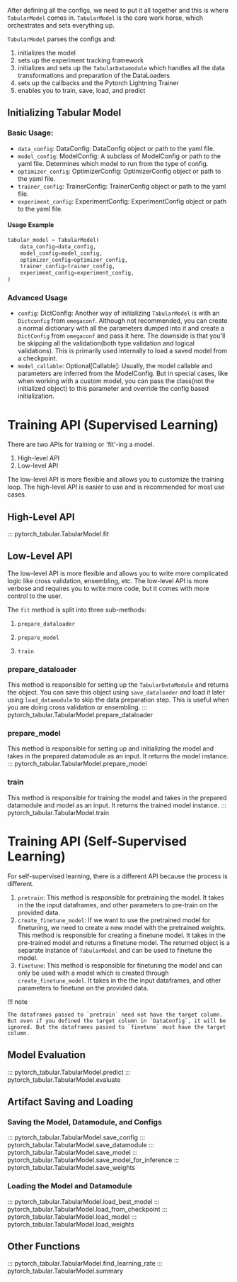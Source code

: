 After defining all the configs, we need to put it all together and this is where `TabularModel` comes in. `TabularModel` is the core work horse, which orchestrates and sets everything up.

`TabularModel` parses the configs and:

1. initializes the model
1. sets up the experiment tracking framework
1. initializes and sets up the `TabularDatamodule` which handles all the data transformations and preparation of the DataLoaders
1. sets up the callbacks and the Pytorch Lightning Trainer
1. enables you to train, save, load, and predict

## Initializing Tabular Model

### Basic Usage:

- `data_config`: DataConfig: DataConfig object or path to the yaml file.
- `model_config`: ModelConfig: A subclass of ModelConfig or path to the yaml file. Determines which model to run from the type of config.
- `optimizer_config`: OptimizerConfig: OptimizerConfig object or path to the yaml file.
- `trainer_config`: TrainerConfig: TrainerConfig object or path to the yaml file.
- `experiment_config`: ExperimentConfig: ExperimentConfig object or path to the yaml file.

#### Usage Example

```python
tabular_model = TabularModel(
    data_config=data_config,
    model_config=model_config,
    optimizer_config=optimizer_config,
    trainer_config=trainer_config,
    experiment_config=experiment_config,
)
```

### Advanced Usage

- `config`: DictConfig: Another way of initializing `TabularModel` is with an `Dictconfig` from `omegaconf`. Although not recommended, you can create a normal dictionary with all the parameters dumped into it and create a `DictConfig` from `omegaconf` and pass it here. The downside is that you'll be skipping all the validation(both type validation and logical validations). This is primarily used internally to load a saved model from a checkpoint.
- `model_callable`: Optional\[Callable\]:  Usually, the model callable and parameters are inferred from the ModelConfig. But in special cases, like when working with a custom model, you can pass the class(not the initialized object) to this parameter and override the config based initialization.

# Training API (Supervised Learning)

There are two APIs for training or 'fit'-ing a model.

1. High-level API
1. Low-level API

The low-level API is more flexible and allows you to customize the training loop. The high-level API is easier to use and is recommended for most use cases.

## High-Level API

::: pytorch_tabular.TabularModel.fit

## Low-Level API

The low-level API is more flexible and allows you to write more complicated logic like cross validation, ensembling, etc. The low-level API is more verbose and requires you to write more code, but it comes with more control to the user.

The `fit` method is split into three sub-methods:

1. `prepare_dataloader`

1. `prepare_model`

1. `train`

### prepare_dataloader

This method is responsible for setting up the `TabularDataModule` and returns the object. You can save this object using `save_dataloader` and load it later using `load_datamodule` to skip the data preparation step. This is useful when you are doing cross validation or ensembling.
::: pytorch_tabular.TabularModel.prepare_dataloader

### prepare_model

This method is responsible for setting up and initializing the model and takes in the prepared datamodule as an input. It returns the model instance.
::: pytorch_tabular.TabularModel.prepare_model

### train

This method is responsible for training the model and takes in the prepared datamodule and model as an input. It returns the trained model instance.
::: pytorch_tabular.TabularModel.train

# Training API (Self-Supervised Learning)

For self-supervised learning, there is a different API because the process is different.

1. `pretrain`: This method is responsible for pretraining the model. It takes in the the input dataframes, and other parameters to pre-train on the provided data.
1. `create_finetune_model`: If we want to use the pretrained model for finetuning, we need to create a new model with the pretrained weights. This method is responsible for creating a finetune model. It takes in the pre-trained model and returns a finetune model. The returned object is a separate instance of `TabularModel` and can be used to finetune the model.
1. `finetune`: This method is responsible for finetuning the model and can only be used with a model which is created through `create_finetune_model`. It takes in the the input dataframes, and other parameters to finetune on the provided data.

!!! note

    The dataframes passed to `pretrain` need not have the target column. But even if you defined the target column in `DataConfig`, it will be ignored. But the dataframes passed to `finetune` must have the target column.


## Model Evaluation

::: pytorch_tabular.TabularModel.predict
::: pytorch_tabular.TabularModel.evaluate

## Artifact Saving and Loading

### Saving the Model, Datamodule, and Configs

::: pytorch_tabular.TabularModel.save_config
::: pytorch_tabular.TabularModel.save_datamodule
::: pytorch_tabular.TabularModel.save_model
::: pytorch_tabular.TabularModel.save_model_for_inference
::: pytorch_tabular.TabularModel.save_weights

### Loading the Model and Datamodule

::: pytorch_tabular.TabularModel.load_best_model
::: pytorch_tabular.TabularModel.load_from_checkpoint
::: pytorch_tabular.TabularModel.load_model
::: pytorch_tabular.TabularModel.load_weights

## Other Functions

::: pytorch_tabular.TabularModel.find_learning_rate
::: pytorch_tabular.TabularModel.summary
